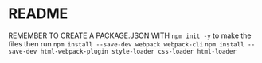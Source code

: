# README
REMEMBER TO CREATE A PACKAGE.JSON WITH ```npm init -y``` to make the files then run ```npm install --save-dev webpack webpack-cli```
 ```npm install --save-dev html-webpack-plugin style-loader css-loader html-loader ```
